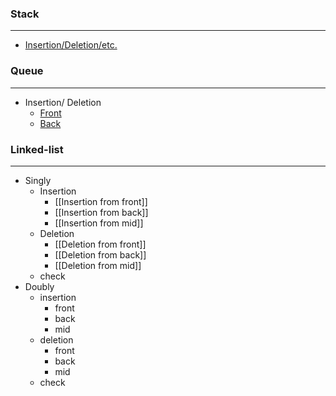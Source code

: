 ### Stack
---
- [Insertion/Deletion/etc.](/Stack/Insertion)


### Queue
---
- Insertion/ Deletion
	- [Front](../../Queue/Front)
	- [Back](Queue/Back)


### Linked-list
---
- Singly
	- Insertion
		- [[Insertion from front]]
		- [[Insertion from back]]
		- [[Insertion from mid]]
	- Deletion
		- [[Deletion from front]]
		- [[Deletion from back]]
		- [[Deletion from mid]]
	- check
- Doubly
	- insertion
		-  front
		- back
		- mid
	- deletion
		- front
		- back
		- mid
	- check
